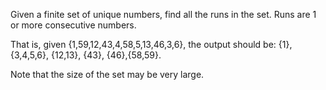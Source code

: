 Given a finite set of unique numbers, find all the runs in the set. Runs are 1 or more consecutive numbers.

That is, given {1,59,12,43,4,58,5,13,46,3,6}, the output should be: {1}, {3,4,5,6}, {12,13}, {43}, {46},{58,59}.

Note that the size of the set may be very large.
